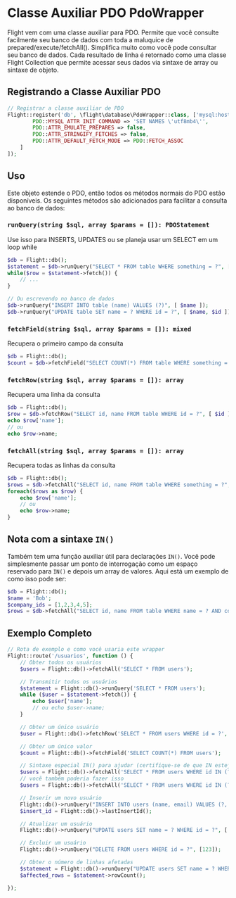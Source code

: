 # Classe Auxiliar PDO PdoWrapper

Flight vem com uma classe auxiliar para PDO. Permite que você consulte facilmente seu banco de dados com toda a maluquice de prepared/execute/fetchAll(). Simplifica muito como você pode consultar seu banco de dados. Cada resultado de linha é retornado como uma classe Flight Collection que permite acessar seus dados via sintaxe de array ou sintaxe de objeto.

## Registrando a Classe Auxiliar PDO

```php
// Registrar a classe auxiliar de PDO
Flight::register('db', \flight\database\PdoWrapper::class, ['mysql:host=localhost;dbname=cool_db_name', 'user', 'pass', [
		PDO::MYSQL_ATTR_INIT_COMMAND => 'SET NAMES \'utf8mb4\'',
		PDO::ATTR_EMULATE_PREPARES => false,
		PDO::ATTR_STRINGIFY_FETCHES => false,
		PDO::ATTR_DEFAULT_FETCH_MODE => PDO::FETCH_ASSOC
	]
]);
```

## Uso
Este objeto estende o PDO, então todos os métodos normais do PDO estão disponíveis. Os seguintes métodos são adicionados para facilitar a consulta ao banco de dados:

### `runQuery(string $sql, array $params = []): PDOStatement`
Use isso para INSERTS, UPDATES ou se planeja usar um SELECT em um loop while

```php
$db = Flight::db();
$statement = $db->runQuery("SELECT * FROM table WHERE something = ?", [ $something ]);
while($row = $statement->fetch()) {
	// ...
}

// Ou escrevendo no banco de dados
$db->runQuery("INSERT INTO table (name) VALUES (?)", [ $name ]);
$db->runQuery("UPDATE table SET name = ? WHERE id = ?", [ $name, $id ]);
```

### `fetchField(string $sql, array $params = []): mixed`
Recupera o primeiro campo da consulta

```php
$db = Flight::db();
$count = $db->fetchField("SELECT COUNT(*) FROM table WHERE something = ?", [ $something ]);
```

### `fetchRow(string $sql, array $params = []): array`
Recupera uma linha da consulta

```php
$db = Flight::db();
$row = $db->fetchRow("SELECT id, name FROM table WHERE id = ?", [ $id ]);
echo $row['name'];
// ou
echo $row->name;
```

### `fetchAll(string $sql, array $params = []): array`
Recupera todas as linhas da consulta

```php
$db = Flight::db();
$rows = $db->fetchAll("SELECT id, name FROM table WHERE something = ?", [ $something ]);
foreach($rows as $row) {
	echo $row['name'];
	// ou
	echo $row->name;
}
```

## Nota com a sintaxe `IN()`
Também tem uma função auxiliar útil para declarações `IN()`. Você pode simplesmente passar um ponto de interrogação como um espaço reservado para `IN()` e depois um array de valores. Aqui está um exemplo de como isso pode ser:

```php
$db = Flight::db();
$name = 'Bob';
$company_ids = [1,2,3,4,5];
$rows = $db->fetchAll("SELECT id, name FROM table WHERE name = ? AND company_id IN (?)", [ $name, $company_ids ]);
```

## Exemplo Completo

```php
// Rota de exemplo e como você usaria este wrapper
Flight::route('/usuarios', function () {
	// Obter todos os usuários
	$users = Flight::db()->fetchAll('SELECT * FROM users');

	// Transmitir todos os usuários
	$statement = Flight::db()->runQuery('SELECT * FROM users');
	while ($user = $statement->fetch()) {
		echo $user['name'];
		// ou echo $user->name;
	}

	// Obter um único usuário
	$user = Flight::db()->fetchRow('SELECT * FROM users WHERE id = ?', [123]);

	// Obter um único valor
	$count = Flight::db()->fetchField('SELECT COUNT(*) FROM users');

	// Sintaxe especial IN() para ajudar (certifique-se de que IN esteja em maiúsculas)
	$users = Flight::db()->fetchAll('SELECT * FROM users WHERE id IN (?)', [[1,2,3,4,5]]);
	// você também poderia fazer isso
	$users = Flight::db()->fetchAll('SELECT * FROM users WHERE id IN (?)', [ '1,2,3,4,5']);

	// Inserir um novo usuário
	Flight::db()->runQuery("INSERT INTO users (name, email) VALUES (?, ?)", ['Bob', 'bob@example.com']);
	$insert_id = Flight::db()->lastInsertId();

	// Atualizar um usuário
	Flight::db()->runQuery("UPDATE users SET name = ? WHERE id = ?", ['Bob', 123]);

	// Excluir um usuário
	Flight::db()->runQuery("DELETE FROM users WHERE id = ?", [123]);

	// Obter o número de linhas afetadas
	$statement = Flight::db()->runQuery("UPDATE users SET name = ? WHERE name = ?", ['Bob', 'Sally']);
	$affected_rows = $statement->rowCount();

});
```